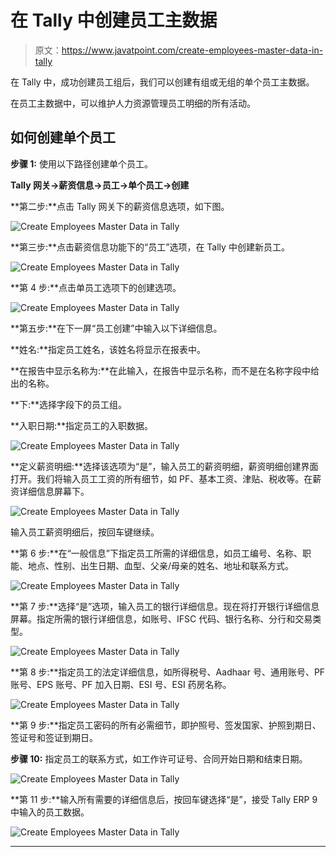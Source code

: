# 在 Tally 中创建员工主数据

> 原文：<https://www.javatpoint.com/create-employees-master-data-in-tally>

在 Tally 中，成功创建员工组后，我们可以创建有组或无组的单个员工主数据。

在员工主数据中，可以维护人力资源管理员工明细的所有活动。

## 如何创建单个员工

**步骤 1:** 使用以下路径创建单个员工。

**Tally 网关→薪资信息→员工→单个员工→创建**

**第二步:**点击 Tally 网关下的薪资信息选项，如下图。

![Create Employees Master Data in Tally](img/61ed8b43124e9590e4c927e7563c2300.png)

**第三步:**点击薪资信息功能下的“员工”选项，在 Tally 中创建新员工。

![Create Employees Master Data in Tally](img/5ab8296b751d0e0fd92399d742f0fb26.png)

**第 4 步:**点击单员工选项下的创建选项。

![Create Employees Master Data in Tally](img/63c4e542778a5e4a6706e30ea013fca5.png)

**第五步:**在下一屏“员工创建”中输入以下详细信息。

**姓名:**指定员工姓名，该姓名将显示在报表中。

**在报告中显示名称为:**在此输入，在报告中显示名称，而不是在名称字段中给出的名称。

**下:**选择字段下的员工组。

**入职日期:**指定员工的入职数据。

![Create Employees Master Data in Tally](img/406bfaa02f39ff0a4a8c0458b60705a3.png)

**定义薪资明细:**选择该选项为“是”，输入员工的薪资明细，薪资明细创建界面打开。我们将输入员工工资的所有细节，如 PF、基本工资、津贴、税收等。在薪资详细信息屏幕下。

![Create Employees Master Data in Tally](img/04508a3799a2744ab4b8c0e3bbae43b2.png)

输入员工薪资明细后，按回车键继续。

**第 6 步:**在“一般信息”下指定员工所需的详细信息，如员工编号、名称、职能、地点、性别、出生日期、血型、父亲/母亲的姓名、地址和联系方式。

![Create Employees Master Data in Tally](img/67fea2c9b06501fd6220804b0f585a53.png)

**第 7 步:**选择“是”选项，输入员工的银行详细信息。现在将打开银行详细信息屏幕。指定所需的银行详细信息，如账号、IFSC 代码、银行名称、分行和交易类型。

![Create Employees Master Data in Tally](img/1388e3bae40d76a70d12bccb2328c267.png)

**第 8 步:**指定员工的法定详细信息，如所得税号、Aadhaar 号、通用账号、PF 账号、EPS 账号、PF 加入日期、ESI 号、ESI 药房名称。

![Create Employees Master Data in Tally](img/d245521287fb6a4ec452d9eb4976fddc.png)

**第 9 步:**指定员工密码的所有必需细节，即护照号、签发国家、护照到期日、签证号和签证到期日。

**步骤 10:** 指定员工的联系方式，如工作许可证号、合同开始日期和结束日期。

![Create Employees Master Data in Tally](img/e4ec34c5a3337fc3a2e7b52e6a10b85b.png)

**第 11 步:**输入所有需要的详细信息后，按回车键选择“是”，接受 Tally ERP 9 中输入的员工数据。

![Create Employees Master Data in Tally](img/61ed8b43124e9590e4c927e7563c2300.png)

* * *